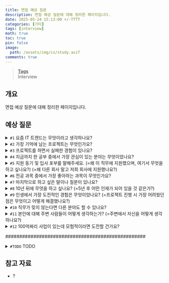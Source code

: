 ```yaml
---
title: 면접 예상 질문
description: 면접 예상 질문에 대해 정리한 페이지입니다.
date: 2025-05-24 15:13:00 +/-TTTT
categories: [기타]
tags: [interview]
math: true
toc: true
pin: false
image:
  path: /assets/img/cs/study.avif
comments: true
---
```


<blockquote class="prompt-info"><p><strong><u>Tags</u></strong><br>
Interview</p></blockquote>

## 개요

면접 예상 질문에 대해 정리한 페이지입니다.

## 예상 질문

<details>
<summary><code class="language-plaintext highlighter-rouge">#1</code> 요즘 IT 트렌드는 무엇이라고 생각하나요?</summary>

<blockquote class="prompt-tip"><p><strong><u>답변 Tip</u></strong><br>
지원자의 기술적 관심도, 시장 감각, 그리고 업계 변화에 대한 민감도를 평가하기 위한 질문입니다.</p></blockquote>

<blockquote class="prompt-info"><p><strong><u>Answer</u></strong><br>
최근 IT 트렌드는 <b>생성형 AI</b>라고 생각합니다. ChatGPT, Copilot, DeepSeek처럼 실무에서 활용 가능한 도구들이 등장하면서 개발 생산성이 크게 향상되고 있기 때문입니다. 단순 코드 작성부터 문서화, 테스트 코드 작성까지 다양한 영역에서 활용할 수 있어서 주목하고 있습니다.</p></blockquote>
</details>

<details>
<summary><code class="language-plaintext highlighter-rouge">#2</code> 가장 기억에 남는 프로젝트는 무엇인가요?</summary>

<blockquote class="prompt-tip"><p><strong><u>답변 Tip</u></strong><br>
단순히 경험을 묻는 것이 아니라, 지원자의 문제 해결 능력, 기여도, 성장한 점 등을 확인하려는 의도입니다.</p></blockquote>

<blockquote class="prompt-info"><p><strong><u>Answer</u></strong><br>
가장 기억에 남는 프로젝트는 혼자 여행하는 사람들을 위한 여행 종합 플랫폼 프로젝트입니다. 이 프로젝트는 혼자 여행하는 사람들을 위한 여행 정보 및 팁을 쉽게 공유하는 기능과, 평소에 혼자 즐기기 어려웠던 취미와 활동에 대해 모임을 생성하고 참여할 수 있는 기능을 제공하는 것을 목표로 하는 프로젝트였습니다. <br />
<br />
이 프로젝트의 멤버는 총 5명이었고, 저는 프론트엔드 개발을 맡아 여행 정보 글 CRUD 기능을 구현하는 데 집중하였습니다. 또한 반응형 웹 구현, 공통 컴포넌트 관리 등을 수행하였습니다. 프로젝트를 수행하면서 마주쳤던 문제로, 처음에는 이미지 파일 용량으로 인해 여행 정보 글 등록에 걸리는 시간이 오래 걸리는 문제가 있었지만, 백엔드를 맡은 팀원과의 협업으로 이미지 등록 API를 별도로 분리하여 글 등록이 완료되는데 최대 10초 이상 걸리는 시간을 1초 이내로 단축하여 문제를 해결할 수 있었습니다. <br />
<br />
이 과정에서 사용자 경험을 고려한 개발과, 백엔드 팀원과의 원활한 의사소통의 중요성, 협업을 통한 문제 해결 과정을 이해할 수 있었습니다. 이 경험이 제가 지원한 직무에서도 강점으로 발휘할 수 있을 것이라 생각합니다.</p></blockquote>

</details>

<details>
<summary><code class="language-plaintext highlighter-rouge">#3</code> 프로젝트를 하면서 실패한 경험이 있나요?</summary>

<blockquote class="prompt-tip"><p><strong><u>답변 Tip</u></strong><br>
단순히 실수나 실패 사례를 묻는 게 아니라, <b>실패 이후의 대응력, 자기 성찰 능력, 성장 과정</b>을 보려는 의도입니다.</p></blockquote>

<blockquote class="prompt-info"><p><strong><u>Answer</u></strong><br>
네, 프로젝트를 하면서 실패한 경험이 있습니다. <br />
<br />
혼자 여행하는 사람들을 위한 여행 종합 플랫폼 프로젝트에서, 저는 여행 정보 글의 CRUD 기능을 구현하는 역할을 맡았는데, 처음에는 글 등록과 이미지 업로드를 동시에 처리하는 방식으로 구현하였습니다. 해당 방식으로 구현한 결과 기능이 정상적으로 동작하기는 했지만, 용량이 큰 이미지를 여러 개 업로드하는 경우 여행 정보 글 등록 시간이 오래 걸리는 문제가 있었습니다. <br />
<br />
문제의 원인을 확인한 후, 저는 사용자 시나리오를 고려하여 이미지 업로드 중 게시글 내용을 작성할 수 있도록 API를 분리하면 사용자 경험을 개선할 수 있다는 점을 파악하였습니다. 이에 백엔드 팀원과 협의하여 이미지 업로드 API를 별도로 분리하여 글 등록이 완료되는데 최대 10초 이상 걸리는 시간을 1초 이내로 단축하여 사용자 경험을 개선할 수 있었습니다. <br />
<br />
이 경험을 통해, <b>처음부터 성능과 사용자 경험을 고려한 개발의 중요성, 그리고 문제를 빠르게 파악하고 팀원과 협업하여 해결하는 과정의 중요성</b>을 배울 수 있었습니다. 이후에는 어떤 기능을 개발할 때 사용자 시나리오를 충분히 고려하는 자세를 가지게 되었고, 설계 단계에서 백엔드 팀원과 충분히 상의하는 것을 원칙으로 하고 있습니다.</p></blockquote>

</details>

<details>
<summary><code class="language-plaintext highlighter-rouge">#4</code> 지금까지 한 공부 중에서 가장 관심이 있는 분야는 무엇이었나요?</summary>

<blockquote class="prompt-tip"><p><strong><u>답변 Tip</u></strong><br>
이 질문의 핵심은 <b>지원자의 흥미와 몰입도</b>, 그리고 <b>자기주도적 학습 경험</b>을 파악하는 것입니다. 단순히 “재밌었다”가 아니라, <b>왜 흥미를 느꼈는지, 무엇을 배우고 어떻게 활용했는지</b>, 그리고 <b>앞으로의 계획</b>까지 자연스럽게 이어지면 좋습니다.</p></blockquote>

<blockquote class="prompt-info"><p><strong><u>Answer</u></strong><br>
지금까지 공부한 것 중 가장 흥미로웠던 분야는 <b>WebP와 AVIF 같은 최신 이미지 포맷</b>에 대한 내용입니다. <br />
<br />
처음에는 제 블로그에 사용할 이미지 용량을 줄이기 위한 방법을 찾다가 WebP를 접하게 되었고, 이후에는 브라우저 호환성이 조금 떨어지더라도 WebP보다 더 압축률이 좋은 AVIF에 대해 알게 되었습니다. 실제로 블로그에서 사용하던 이미지 포맷을 WebP와 AVIF로 변경하면서 이미지 용량이 크게 줄어든 것을 확인할 수 있었고, 웹 페이지 로딩 속도가 크게 향상되었음을 확인할 수 있었습니다. <br />
<br />
이를 통해 이미지 포맷이 웹 페이지 성능과 사용자 경험에 직결되는 기술이라는 점에서 흥미를 느꼈습니다. 또한 이 경험을 계기로 웹 성능과 관련된 기술에 대해 흥미를 갖게 되었고, 앞으로도 웹 페이지 성능 최적화 측면에서 많은 신경을 쓰고자 노력하고 있습니다.</p></blockquote>

</details>

<details>
<summary><code class="language-plaintext highlighter-rouge">#5</code> 지원 동기 및 입사 포부를 말해주세요. (=왜 이 직무에 지원했으며, 여기서 무엇을 하고 싶나요?) (=왜 다른 회사 말고 저희 회사에 지원했나요?)</summary>

<blockquote class="prompt-tip"><p><strong><u>답변 Tip</u></strong><br>
지원자의 관심도, 조직 적합도, 성장 의미를 확인하는 핵심 질문입니다.</p></blockquote>

<blockquote class="prompt-info"><p><strong><u>Answer</u></strong><br>
저는 사용자 경험과 웹 성능 최적화에 깊은 관심을 가지고 프론트엔드 개발을 중심으로 역량을 쌓아왔습니다. 특히 지속적으로 발전하는 개발자의 삶을 지향하여 꾸준히 개발 공부를 진행해왔고, 학습한 내용을 꾸준히 블로그에 정리해 왔습니다. 이와 관련해 한화시스템이 가진 가치관 중 하나인, 과거의 성과에 안주하지 않고 미래를 선제적으로 대비하고 발전하고자 하는 회사의 가치관에 큰 매력을 느꼈습니다. 이에 개인의 성장과 더불어 한화시스템이 미래에 이뤄낼 성과에 기여하고 싶어서 지원하게 되었습니다. <br />
<br />
입사하게 된다면, 먼저 주어진 업무에 빠르게 적응하고 책임감을 가지고 직무를 수행하여 팀에 기여하겠습니다. 또한 개발자로서 끊임없이 신기술을 익히고 적용하며 성장하도록 노력하겠습니다. 또한 사람들에게 최고의 서비스를 제공하기 위해 타인의 피드백을 적극적으로 수용하여 사람들이 사용하기 쉬운 서비스를 제공할 수 있도록 노력하겠습니다. 제가 가진 역량과 문제 해결 능력을 바탕으로 회사에 기여하겠습니다.</p></blockquote>

</details>

<details>
<summary><code class="language-plaintext highlighter-rouge">#6</code> 전공 과목 중에서 가장 좋아하는 과목이 무엇인가요?</summary>

<blockquote class="prompt-tip"><p><strong><u>답변 Tip</u></strong><br>
<b>지식 기반뿐 아니라 흥미, 태도, 논리적 사고 방식</b>을 함께 파악하기 위한 질문입니다. 따라서 단순히 과목명을 말하기보다는 <b>왜 그 과목을 좋아했는지, 무엇을 배웠고 어떻게 활용했는지</b>까지 이야기해주는 것이 좋습니다.</p></blockquote>

<blockquote class="prompt-info"><p><strong><u>Answer</u></strong><br>
전공 과목 중에서 “오픈소스SW프로젝트” 과목을 가장 좋아했습니다. <br />
<br />
이 과목은 Git과 GitHub를 활용하여 팀 프로젝트로 SnakeGame을 만들어보는 전공 과목이었습니다. 해당 과목을 통해 단순히 기능을 구현하는 것을 넘어서, 팀원들과 효율적으로 협업하고 코드를 관리하는 방법을 배울 수 있었습니다. 이전까지는 혼자 개발하는 경우가 많았기 때문에, 하나의 큰 결과물을 팀으로 만들어 나가는 과정 자체가 저에게 인상 깊은 경험이었습니다. <br />
<br />
이 경험 이후 좀 더 협업을 잘하는 방법에 대해 관심이 생겼고, 팀원들과의 원활한 협업을 위해 Notion 작성, GitHub Wiki 작성 등 문서화에도 지속적으로 관심을 갖게 되는 계기가 되었습니다.</p></blockquote>

</details>

<details>
<summary><code class="language-plaintext highlighter-rouge">#7</code> 마지막으로 하고 싶은 말이나 질문이 있나요?</summary>

<blockquote class="prompt-tip"><p><strong><u>답변 Tip</u></strong><br>
면접의 마무리 단계에서 <b>지원자의 태도, 관심도, 소통 능력</b>을 확인하기 위한 질문입니다. 가장 좋은 답변은 <b>긍정적인 인상으로 마무리하면서, 회사나 직무에 대한 진정한 관심을 드러내는 질문이나 감사의 표현</b>을 포함하는 것입니다.</p></blockquote>

<blockquote class="prompt-info"><p><strong><u>Answer</u></strong><br>
오늘 면접을 준비하면서 회사의 비전과 미래 지향점, 성장 가능성 등에 대해 알 수 있었습니다. 오늘 면접을 보면서 긴장도 많이 됐는데 편한 분위기에서 면접을 볼 수 있도록 배려해주셔서 감사합니다. 오늘 이후에도 다시 뵐 수 있는 기회가 있었으면 좋겠습니다. 들어주셔서 감사합니다. <br />
<br />
1. 면접관 님께서 느끼기에, 회사에 오래 근무할 수 있도록 동기를 유발하는 가장 좋았던 점이 무엇인가요? <br />
2. 신입이 입사 후 가장 많이 부딪히는 어려움은 무엇이고, 그것을 극복하기 위한 조언이 있을까요? <br />
3. 최종 합격 후 입사 전까지 준비하면 좋은 것은 무엇일까요?</p></blockquote>
</details>

<details>
<summary><code class="language-plaintext highlighter-rouge">#8</code> 10년 뒤에 무엇을 하고 싶나요? (=5년 후 어떤 인재가 되어 있을 것 같은가?)</summary>

<blockquote class="prompt-tip"><p><strong><u>답변 Tip</u></strong><br>
단순한 미래 계획을 묻는 것이 아니라, 지원자의 목표 의식, 성장 의지, 장기적인 커리어 비전을 확인하기 위한 질문입니다. 답변은 <b>기술적 성장을 기반으로 → 팀이나 서비스에 기여하고 → 나아가 리더십 또는 전문가로 정장하고 싶은 방향</b>으로 진행하면 좋습니다.</p></blockquote>

<blockquote class="prompt-info"><p><strong><u>Answer</u></strong><br>
10년 뒤에는 <b>기술에 대한 깊은 이해와 실무 경험을 바탕으로, 회사와 팀에 큰 영향을 줄 수 있는 개발자</b>가 되고 싶습니다. 제가 가진 프론트엔드 직무 역량을 더욱 발전시켜, <b>사용자 경험과 웹 성능 최적화에 강점을 가진 개발자로서, 프로젝트의 방향성과 기술적 선택을 주도하는 역할</b>을 맡고 싶습니다. 또한 지금은 프론트엔드 분야를 중심으로 학습하고 경험을 쌓아왔지만, 장기적으로는 제가 주로 역량을 쌓아왔던 프론트엔드 분야 뿐만 아니라 백엔드나, DevOps 등 다양한 영역도 이해하는 풀스택 개발자로 성장하고 싶습니다. 또한 혼자 성장하는 것을 넘어서, 신입 개발자에게 코드 리뷰나 문서화를 통한 지식 공유를 통해 팀 전체가 성장할 수 있도록 기여하는 개발자가 되는 것이 저의 목표입니다.</p></blockquote>
</details>

<details>
<summary><code class="language-plaintext highlighter-rouge">#9</code> 인생에서 가장 도전적인 경험은 무엇이었나요? (=프로젝트 진행 시 가장 어려웠던 점은 무엇이고 어떻게 해결했나요?)</summary>

<blockquote class="prompt-tip"><p><strong><u>답변 Tip</u></strong><br>
지원자의 끈기, 문제 해결 능력, 책임감, 성장 의지를 평가하는 질문입니다. 답변은 <b>도전 상황 설명 → 왜 도전적이었는지 → 어떻게 극복했는지 → 무엇을 배웠는지</b> 순서로 진행하면 좋습니다.</p></blockquote>

<blockquote class="prompt-info"><p><strong><u>Answer</u></strong><br>
가장 도전적인 경험은 <b>학부 시절 IoT 관련 팀 프로젝트에서 실내 위치 추정 시스템을 개발했던 경험</b>이었습니다. <br />
<br />
저는 이 프로젝트에서 <b>팀장을 맡아 기획부터 구현까지 주도</b>하였습니다. 스마트폰의 센서를 이용해 실내 위치를 파악하는 것이 목표였는데, Wi-Fi의 RSSI 값을 수집한 후 이를 서버로 전송하여 <b>K-NN 알고리즘을 통해 사용자의 위치를 추정하는 방식</b>으로 프로젝트를 진행하였습니다. 해당 프로젝트를 진행하면서 가장 어려웠던 점은 바로 측정 정확도의 영향을 주는 AP(Access Point)의 위치였습니다. 학교 건물 내 공유기 위치가 고정되어 있어 실험 조건이 제약되었고, 이로 인해 정확한 결과를 얻기 어려웠습니다. 이 어려움을 극복하고자 저는 <b>발상의 전환으로, 스마트폰의 모바일 핫스팟 기능을 이용해 스마트폰 자체를 AP로 사용하는 방법을 제안</b>하였습니다. 이 덕분에 AP의 위치를 자유롭게 설정할 수 있게 되어 실험 조건을 원하는 대로 설정할 수 있었고, 위치 추정 정확도를 높일 수 있었습니다. <br />
<br />
이 경험을 통해 <b>문제 해결을 위한 창의적 사고와 팀을 이끄는 중요성</b>을 알 수 있었습니다.</p></blockquote>

</details>

<details>
<summary><code class="language-plaintext highlighter-rouge">#10</code> 직무가 맞지 않는다면 다른 분야도 할 수 있나요?</summary>

<blockquote class="prompt-tip"><p><strong><u>답변 Tip</u></strong><br>
<b>유연성과 적응력</b>, 그리고 <b>해당 직무에 대한 진정성 있는 관심</b>을 평가하기 위한 질문입니다. 또 다른 이면에는, 직업 윤리의 공동체 윤리 중 하나인 조직과 다른 사람을 위해 자신의 손해를 감수하더라도 희생할 수 있는지에 대해 알고 싶어하는 질문입니다. 답변을 할 때 가장 중요한 포인트는 <b>현재 지원한 직무에 대한 강한 관심을 보여주되, 회사와 팀의 필요에 따라 유연하게 대응할 수 있다는 태도</b>를 보여주는 것입니다.</p></blockquote>

<blockquote class="prompt-info"><p><strong><u>Answer</u></strong><br>
저는 지금 지원한 직무와 관련하여 <b>프론트엔드 개발 직무에 가장 큰 관심을 가지고 역량을 쌓아왔습니다.</b> 사용자 경험과 웹 성능 최적화와 같은 부분에서 큰 관심을 가지고 지속적으로 공부해 왔기 때문에, 해당 분야에서 성장하는 것이 저의 제 1목표임이 분명합니다. <br />
하지만 회사나 팀의 방향이나 상황에 따라 다른 분야에서의 역할이 필요하다면 저는 기꺼이 배우고 도전할 생각이 있으며, 그런 경험 역시 저의 역량을 키울 수 있는 기회라고 생각합니다. 결국 중요한 것은 팀의 목표를 함께 이루고, 유연하게 기여하는 것이 개발자의 자세라고 생각합니다.</p></blockquote>
</details>

<details>
<summary><code class="language-plaintext highlighter-rouge">#11</code> 본인에 대해 주변 사람들이 어떻게 생각하는가? (=주변에서 자신을 어떻게 생각하나요?)</summary>

<blockquote class="prompt-tip"><p><strong><u>답변 Tip</u></strong><br>
<b>자기 인식과 대인 관계에서의 태도</b>를 평가하기 위한 질문입니다. 답변 시에는 실제로 들었던 피드백이나 주변 반응을 바탕으로, <b>장점을 강조</b>하되 <b>구체적인 사례</b>로 신뢰를 더하는 게 좋습니다.</p></blockquote>

<blockquote class="prompt-info"><p><strong><u>Answer</u></strong><br>
주변 사람들은 저를 <b>책임감 있고 열정이 있는 사람</b>이라고 평가해주었습니다. 특히 팀 프로젝트를 함께한 팀원들은, 제가 <b>주말을 포함해 매일 새벽까지 작업하는 모습</b>을 보며 “나도 더 열심히 해야겠다고 느꼈다”는 이야기를 해 준 적이 있습니다. 이런 피드백을 받을 때마다 제가 노력한 만큼 <b>팀 분위기에 긍정적인 영향을 줄 수 있다는 점에 보람</b>을 느꼈습니다. 이 경험을 계기로 앞으로도 팀 전체에 긍정적인 영향을 주고 싶다는 생각을 하게 되었습니다.</p></blockquote>
</details>

<details>
<summary><code class="language-plaintext highlighter-rouge">#12</code> 100억짜리 사업이 있는데 모험적이라면 도전할 건가요?</summary>

<blockquote class="prompt-tip"><p><strong><u>답변 Tip</u></strong><br>
<b>지원자의 리스크 감수 성향, 의사결정 기준, 도전 정신과 현실 감각의 균형</b>을 파악하려는 질문입니다. 답변 시 무조건 도전 또는 회피가 아니라, <b>신중한 분석 후 도전하겠다는 태도</b>를 보이면 좋습니다. 또한 <b>현실적인 리스크 판단 능력과 주도적 실행력</b>을 어필하면 좋습니다.</p></blockquote>

<blockquote class="prompt-info"><p><strong><u>Answer</u></strong><br>
100억짜리 사업은 분명 성공한다면 큰 수익을 얻을 수 있다는 점에서 매력적이지만, 리스크가 크다는 점에서 <b>무조건 도전하기보다는 충분한 분석과 준비를 거친 후에 도전</b>하겠습니다. 리스크가 크다는 것은 실패했을 때 오히려 큰 손실로 이어질 수 있기 때문입니다. 이렇게 리스크가 큰 사업을 마주치는 경우, 저는 먼저 <b>시장 조사, 타겟 분석, 리스크 요인 파악 등 사전 분석을 철저히 한 후, 실행 가능성이 보이는 경우에 도전</b>하겠습니다. 또한 회사 전체에 큰 영향을 줄 수 있는 일인 만큼 혼자 결정하지 않고 <b>회사 구성원의 의견을 수렴</b>한 후 도전 여부를 결정하겠습니다.</p></blockquote>
</details>

##################################################

<details>
<summary><code class="language-plaintext highlighter-rouge">#TODO</code> TODO</summary>

<blockquote class="prompt-tip"><p><strong><u>답변 Tip</u></strong><br>
TODO</p></blockquote>

<blockquote class="prompt-info"><p><strong><u>Answer</u></strong><br>
TODO</p></blockquote>
</details>

## 참고 자료

- ?
